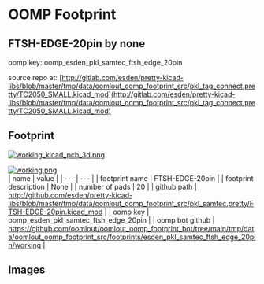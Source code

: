 # OOMP Footprint  
## FTSH-EDGE-20pin  by none  
  
oomp key: oomp_esden_pkl_samtec_ftsh_edge_20pin  
  
source repo at: [http://gitlab.com/esden/pretty-kicad-libs/blob/master/tmp/data/oomlout_oomp_footprint_src/pkl_tag_connect.pretty/TC2050_SMALL.kicad_mod](http://gitlab.com/esden/pretty-kicad-libs/blob/master/tmp/data/oomlout_oomp_footprint_src/pkl_tag_connect.pretty/TC2050_SMALL.kicad_mod)  
## Footprint  
  
[![working_kicad_pcb_3d.png](working_kicad_pcb_3d_600.png)](working_kicad_pcb_3d.png)  
  
[![working.png](working_600.png)](working.png)  
| name | value | 
| --- | --- | 
| footprint name | FTSH-EDGE-20pin | 
| footprint description | None | 
| number of pads | 20 | 
| github path | http://github.com/esden/pretty-kicad-libs/blob/master/tmp/data/oomlout_oomp_footprint_src/pkl_samtec.pretty/FTSH-EDGE-20pin.kicad_mod | 
| oomp key | oomp_esden_pkl_samtec_ftsh_edge_20pin | 
| oomp bot github | https://github.com/oomlout/oomlout_oomp_footprint_bot/tree/main/tmp/data/oomlout_oomp_footprint_src/footprints/esden_pkl_samtec_ftsh_edge_20pin/working | 
## Images  
